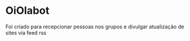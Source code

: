 # OiOlabot
Foi criado para recepcionar pessoas nos grupos e divulgar atualização de sites via feed rss
